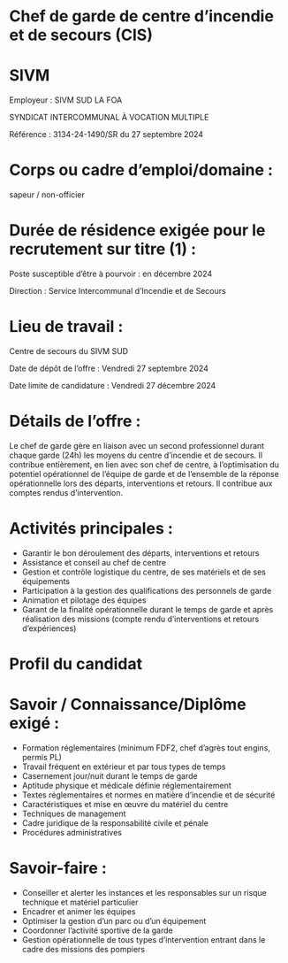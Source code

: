 # Chef de garde de centre d’incendie et de secours (CIS)

# SIVM

Employeur : SIVM SUD LA FOA

SYNDICAT INTERCOMMUNAL À VOCATION MULTIPLE

Référence : 3134-24-1490/SR du 27 septembre 2024

# Corps ou cadre d’emploi/domaine :

sapeur / non-officier

# Durée de résidence exigée pour le recrutement sur titre (1) :

Poste susceptible d’être à pourvoir : en décembre 2024

Direction : Service Intercommunal d’Incendie et de Secours

# Lieu de travail :

Centre de secours du SIVM SUD

Date de dépôt de l’offre : Vendredi 27 septembre 2024

Date limite de candidature : Vendredi 27 décembre 2024

# Détails de l’offre :

Le chef de garde gère en liaison avec un second professionnel durant chaque garde (24h) les moyens du centre d’incendie et de secours. Il contribue entièrement, en lien avec son chef de centre, à l’optimisation du potentiel opérationnel de l’équipe de garde et de l’ensemble de la réponse opérationnelle lors des départs, interventions et retours. Il contribue aux comptes rendus d’intervention.

# Activités principales :

- Garantir le bon déroulement des départs, interventions et retours
- Assistance et conseil au chef de centre
- Gestion et contrôle logistique du centre, de ses matériels et de ses équipements
- Participation à la gestion des qualifications des personnels de garde
- Animation et pilotage des équipes
- Garant de la finalité opérationnelle durant le temps de garde et après réalisation des missions (compte rendu d’interventions et retours d’expériences)

# Profil du candidat

# Savoir / Connaissance/Diplôme exigé :

- Formation réglementaires (minimum FDF2, chef d’agrès tout engins, permis PL)
- Travail fréquent en extérieur et par tous types de temps
- Casernement jour/nuit durant le temps de garde
- Aptitude physique et médicale définie réglementairement
- Textes réglementaires et normes en matière d’incendie et de sécurité
- Caractéristiques et mise en œuvre du matériel du centre
- Techniques de management
- Cadre juridique de la responsabilité civile et pénale
- Procédures administratives

# Savoir-faire :

- Conseiller et alerter les instances et les responsables sur un risque technique et matériel particulier
- Encadrer et animer les équipes
- Optimiser la gestion d’un parc ou d’un équipement
- Coordonner l’activité sportive de la garde
- Gestion opérationnelle de tous types d’intervention entrant dans le cadre des missions des pompiers